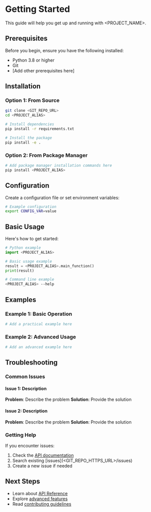 # Getting Started

This guide will help you get up and running with <PROJECT_NAME>.

## Prerequisites

Before you begin, ensure you have the following installed:

- Python 3.8 or higher
- Git
- [Add other prerequisites here]

## Installation

### Option 1: From Source

```bash
git clone <GIT_REPO_URL>
cd <PROJECT_ALIAS>

# Install dependencies
pip install -r requirements.txt

# Install the package
pip install -e .
```

### Option 2: From Package Manager

```bash
# Add package manager installation commands here
pip install <PROJECT_ALIAS>
```

## Configuration

Create a configuration file or set environment variables:

```bash
# Example configuration
export CONFIG_VAR=value
```

## Basic Usage

Here's how to get started:

```python
# Python example
import <PROJECT_ALIAS>

# Basic usage example
result = <PROJECT_ALIAS>.main_function()
print(result)
```

```bash
# Command line example
<PROJECT_ALIAS> --help
```

## Examples

### Example 1: Basic Operation

```python
# Add a practical example here
```

### Example 2: Advanced Usage

```python
# Add an advanced example here
```

## Troubleshooting

### Common Issues

#### Issue 1: Description
**Problem**: Describe the problem
**Solution**: Provide the solution

#### Issue 2: Description
**Problem**: Describe the problem
**Solution**: Provide the solution

### Getting Help

If you encounter issues:

1. Check the [API documentation](api.md)
2. Search existing [issues](<GIT_REPO_HTTPS_URL>/issues)
3. Create a new issue if needed

## Next Steps

- Learn about [API Reference](api.md)
- Explore [advanced features](api.md#advanced-features)
- Read [contributing guidelines](contributing.md)